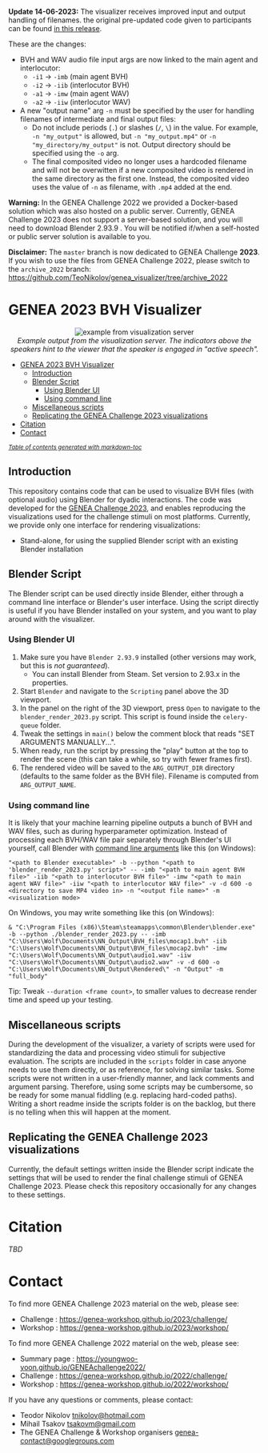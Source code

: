 **Update 14-06-2023:** The visualizer receives improved input and output handling of filenames. the original pre-updated code given to participants can be found [in this release](https://github.com/TeoNikolov/genea_visualizer/releases/tag/genea2023_release_participants).

These are the changes:
- BVH and WAV audio file input args are now linked to the main agent and interlocutor:
  - `-i1` -> `-imb` (main agent BVH)
  - `-i2` -> `-iib` (interlocutor BVH)
  - `-a1` -> `-imw` (main agent WAV)
  - `-a2` -> `-iiw` (interlocutor WAV)
- A new "output name" arg `-n` must be specified by the user for handling filenames of intermediate and final output files:
  - Do not include periods (`.`) or slashes (`/`, `\`) in the value. For example, `-n "my_output"` is allowed, but `-n "my_output.mp4"` or `-n "my_directory/my_output"` is not. Output directory should be specified using the `-o` arg.
  - The final composited video no longer uses a hardcoded filename and will not be overwitten if a new composited video is rendered in the same directory as the first one. Instead, the composited video uses the value of `-n` as filename, with `.mp4` added at the end.

**Warning:** In the GENEA Challenge 2022 we provided a Docker-based solution which was also hosted on a public server. Currently, GENEA Challenge 2023 does not support a server-based solution, and you will need to download Blender 2.93.9 . You will be notified if/when a self-hosted or public server solution is available to you.

**Disclaimer:** The `master` branch is now dedicated to GENEA Challenge **2023**. If you wish to use the files from GENEA Challenge 2022, please switch to the `archive_2022` branch: https://github.com/TeoNikolov/genea_visualizer/tree/archive_2022

# GENEA 2023 BVH Visualizer
<p align="center">
  <img src="demo.gif" alt="example from visualization server">
  <br>
  <i>Example output from the visualization server. The indicators above the speakers hint to the viewer that the speaker is engaged in "active speech".</i>
</p>

- [GENEA 2023 BVH Visualizer](#genea-2023-bvh-visualizer)
  * [Introduction](#introduction)
  * [Blender Script](#blender-script)
    + [Using Blender UI](#using-blender-ui)
    + [Using command line](#using-command-line)
  * [Miscellaneous scripts](#miscellaneous-scripts)
  * [Replicating the GENEA Challenge 2023 visualizations](#replicating-the-genea-challenge-2023-visualizations)
- [Citation](#citation)
- [Contact](#contact)

<small><i><a href='http://ecotrust-canada.github.io/markdown-toc/'>Table of contents generated with markdown-toc</a></i></small>

## Introduction

This repository contains code that can be used to visualize BVH files (with optional audio) using Blender for dyadic interactions. The code was developed for the [GENEA Challenge 2023](https://genea-workshop.github.io/2023/challenge/), and enables reproducing the visualizations used for the challenge stimuli on most platforms. Currently, we provide only one interface for rendering visualizations:

- Stand-alone, for using the supplied Blender script with an existing Blender installation

## Blender Script

The Blender script can be used directly inside Blender, either through a command line interface or Blender's user interface. Using the script directly is useful if you have Blender installed on your system, and you want to play around with the visualizer.

### Using Blender UI

1. Make sure you have `Blender 2.93.9` installed (other versions may work, but this is *not guaranteed*).
   - You can install Blender from Steam. Set version to 2.93.x in the properties.
2. Start `Blender` and navigate to the `Scripting` panel above the 3D viewport.
3. In the panel on the right of the 3D viewport, press `Open` to navigate to the `blender_render_2023.py` script. This script is found inside the `celery-queue` folder.
4. Tweak the settings in `main()` below the comment block that reads "SET ARGUMENTS MANUALLY...".
5. When ready, run the script by pressing the "play" button at the top to render the scene (this can take a while, so try with fewer frames first).
6. The rendered video will be saved to the `ARG_OUTPUT_DIR` directory (defaults to the same folder as the BVH file). Filename is computed from `ARG_OUTPUT_NAME`.

### Using command line
It is likely that your machine learning pipeline outputs a bunch of BVH and WAV files, such as during hyperparameter optimization. Instead of processing each BVH/WAV file pair separately through Blender's UI yourself, call Blender with [command line arguments](https://docs.blender.org/manual/en/latest/advanced/command_line/arguments.html) like this (on Windows):

`"<path to Blender executable>" -b --python "<path to 'blender_render_2023.py' script>" -- -imb "<path to main agent BVH file>" -iib "<path to interlocutor BVH file>" -imw "<path to main agent WAV file>" -iiw "<path to interlocutor WAV file>" -v -d 600 -o <directory to save MP4 video in> -n "<output file name>" -m <visualization mode>`

On Windows, you may write something like this (on Windows):

`& "C:\Program Files (x86)\Steam\steamapps\common\Blender\blender.exe" -b --python ./blender_render_2023.py -- -imb "C:\Users\Wolf\Documents\NN_Output\BVH_files\mocap1.bvh" -iib "C:\Users\Wolf\Documents\NN_Output\BVH_files\mocap2.bvh" -imw "C:\Users\Wolf\Documents\NN_Output\audio1.wav" -iiw "C:\Users\Wolf\Documents\NN_Output\audio2.wav" -v -d 600 -o "C:\Users\Wolf\Documents\NN_Output\Rendered\" -n "Output" -m "full_body"`

Tip: Tweak `--duration <frame count>`, to smaller values to decrease render time and speed up your testing.

## Miscellaneous scripts
During the development of the visualizer, a variety of scripts were used for standardizing the data and processing video stimuli for subjective evaluation. The scripts are included in the `scripts` folder in case anyone needs to use them directly, or as reference, for solving similar tasks. Some scripts were not written in a user-friendly manner, and lack comments and argument parsing. Therefore, using some scripts may be cumbersome, so be ready for some manual fiddling (e.g. replacing hard-coded paths). Writing a short readme inside the scripts folder is on the backlog, but there is no telling when this will happen at the moment.

## Replicating the GENEA Challenge 2023 visualizations
Currently, the default settings written inside the Blender script indicate the settings that will be used to render the final challenge stimuli of GENEA Challenge 2023. Please check this repository occasionally for any changes to these settings.

# Citation
*TBD*

# Contact
To find more GENEA Challenge 2023 material on the web, please see:
* Challenge : https://genea-workshop.github.io/2023/challenge/
* Workshop : https://genea-workshop.github.io/2023/workshop/

To find more GENEA Challenge 2022 material on the web, please see:
* Summary page : https://youngwoo-yoon.github.io/GENEAchallenge2022/
* Challenge : https://genea-workshop.github.io/2022/challenge/
* Workshop : https://genea-workshop.github.io/2022/workshop/

If you have any questions or comments, please contact:
* Teodor Nikolov <tnikolov@hotmail.com>
* Mihail Tsakov <tsakovm@gmail.com>
* The GENEA Challenge & Workshop organisers <genea-contact@googlegroups.com>
